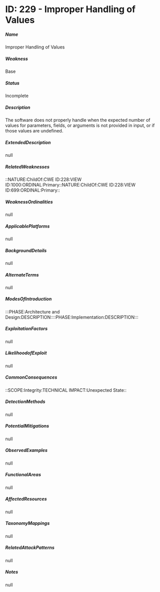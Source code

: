 # ID: 229 - Improper Handling of Values
<h5>Name</h5>Improper Handling of Values
<h5>Weakness</h5>Base
<h5>Status</h5>Incomplete
<h5>Description</h5>The software does not properly handle when the expected number of values for parameters, fields, or arguments is not provided in input, or if those values are undefined.
<h5>ExtendedDescription</h5>null
<h5>RelatedWeaknesses</h5>::NATURE:ChildOf:CWE ID:228:VIEW ID:1000:ORDINAL:Primary::NATURE:ChildOf:CWE ID:228:VIEW ID:699:ORDINAL:Primary::
<h5>WeaknessOrdinalities</h5>null
<h5>ApplicablePlatforms</h5>null
<h5>BackgroundDetails</h5>null
<h5>AlternateTerms</h5>null
<h5>ModesOfIntroduction</h5>:::PHASE:Architecture and Design:DESCRIPTION::::PHASE:Implementation:DESCRIPTION:::
<h5>ExploitationFactors</h5>null
<h5>LikelihoodofExploit</h5>null
<h5>CommonConsequences</h5>::SCOPE:Integrity:TECHNICAL IMPACT:Unexpected State::
<h5>DetectionMethods</h5>null
<h5>PotentialMitigations</h5>null
<h5>ObservedExamples</h5>null
<h5>FunctionalAreas</h5>null
<h5>AffectedResources</h5>null
<h5>TaxonomyMappings</h5>null
<h5>RelatedAttackPatterns</h5>null
<h5>Notes</h5>null

